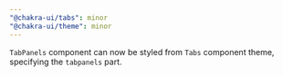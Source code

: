 ```yaml
---
"@chakra-ui/tabs": minor
"@chakra-ui/theme": minor
---
```


`TabPanels` component can now be styled from `Tabs` component theme, specifying
the `tabpanels` part.

